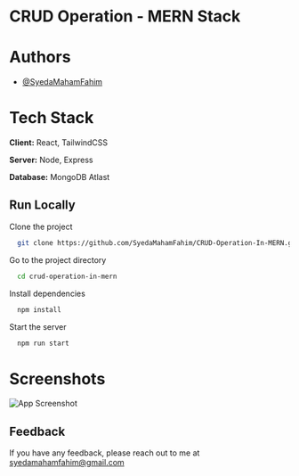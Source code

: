 
# CRUD Operation - MERN Stack



# Authors

- [@SyedaMahamFahim](https://github.com/SyedaMahamFahim/)


# Tech Stack
**Client:** React, TailwindCSS

**Server:** Node, Express

**Database:** MongoDB Atlast 


## Run Locally

Clone the project

```bash
  git clone https://github.com/SyedaMahamFahim/CRUD-Operation-In-MERN.git
```

Go to the project directory

```bash
  cd crud-operation-in-mern

```


Install dependencies

```bash
  npm install
```

Start the server

```bash
  npm run start
```
# Screenshots

![App Screenshot](https://user-images.githubusercontent.com/79671325/189117170-77b8afc6-0319-453f-982c-a2bec74a3426.png)





## Feedback

If you have any feedback, please reach out to me at syedamahamfahim@gmail.com


